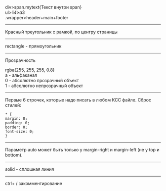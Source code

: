 div>span.mytext{Текст внутри span}  
ul>li*4>a*3  
.wrapper>header+main+footer

---------------------

Красный треугольник с рамкой, по центру страницы

-------------------------
rectangle - прямоугольник

----------------------
Прозрачность

rgba(255, 255, 255, 0.8)  
a - альфаканал  
0 - абсолютно прозрачный объект  
1 - абсолютно непрозрачный объект

------------------
Первые 6 строчек, которые надо писать в любом КСС файле. Сброс стилей:

    * {
    margin: 0;
    padding: 0;
    border: 0;
    font-size: 0;
    }

------------------

Параметр auto может быть только у margin-right и margin-left (не у top и bottom).

------------------
solid - сплошная линия

--------------------

ctrl+ / закомментирование

